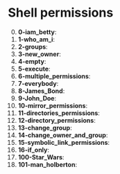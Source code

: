 # Shell permissions

0. **0-iam_betty**:
1. **1-who_am_i**:
2. **2-groups**:
3. **3-new_owner**:
4. **4-empty**:
5. **5-execute**:
6. **6-multiple_permissions**:
7. **7-everybody**:
8. **8-James_Bond**:
9. **9-John_Doe**:
10. **10-mirror_permissions**:
11. **11-directories_permissions**:
12. **12-directory_permissions**:
13. **13-change_group**:
14. **14-change_owner_and_group**:
15. **15-symbolic_link_permissions**:
16. **16-if_only**:
17. **100-Star_Wars**:
18. **101-man_holberton**: